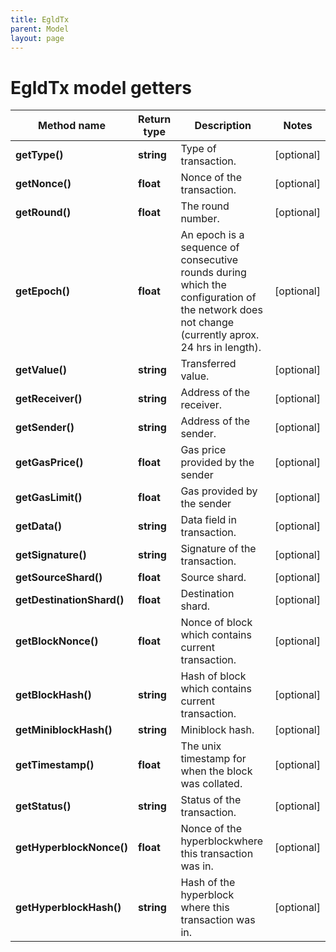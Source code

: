 ```yaml
---
title: EgldTx
parent: Model
layout: page
---
```


# EgldTx model getters

Method name | Return type | Description | Notes
------------ | ------------- | ------------- | -------------
**getType()** | **string** | Type of transaction. | [optional]
**getNonce()** | **float** | Nonce of the transaction. | [optional]
**getRound()** | **float** | The round number. | [optional]
**getEpoch()** | **float** | An epoch is a sequence of consecutive rounds during which the configuration of the network does not change (currently aprox. 24 hrs in length). | [optional]
**getValue()** | **string** | Transferred value. | [optional]
**getReceiver()** | **string** | Address of the receiver. | [optional]
**getSender()** | **string** | Address of the sender. | [optional]
**getGasPrice()** | **float** | Gas price provided by the sender | [optional]
**getGasLimit()** | **float** | Gas provided by the sender | [optional]
**getData()** | **string** | Data field in transaction. | [optional]
**getSignature()** | **string** | Signature of the transaction. | [optional]
**getSourceShard()** | **float** | Source shard. | [optional]
**getDestinationShard()** | **float** | Destination shard. | [optional]
**getBlockNonce()** | **float** | Nonce of block which contains current transaction. | [optional]
**getBlockHash()** | **string** | Hash of block which contains current transaction. | [optional]
**getMiniblockHash()** | **string** | Miniblock hash. | [optional]
**getTimestamp()** | **float** | The unix timestamp for when the block was collated. | [optional]
**getStatus()** | **string** | Status of the transaction. | [optional]
**getHyperblockNonce()** | **float** | Nonce of the hyperblockwhere this transaction was in. | [optional]
**getHyperblockHash()** | **string** | Hash of the hyperblock where this transaction was in. | [optional]

